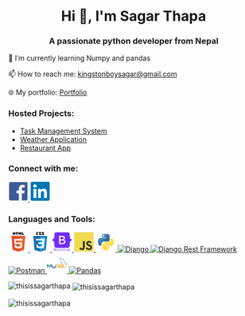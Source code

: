 <h1 align="center">Hi 👋, I'm Sagar Thapa</h1>
<h3 align="center">A passionate python developer from Nepal</h3>

<p>🌱 I’m currently learning Numpy and pandas </p>

📫 How to reach me: kingstonboysagar@gmail.com

🌐 My portfolio: <a href="http://jaimethegoat.pythonanywhere.com">Portfolio</a>

<h3 align="left">Hosted Projects:</h3>
<ul>
  <li><a href="http://rajdeepthapa.pythonanywhere.com" target="_blank" rel="noreferrer">Task Management System</a></li>
  <li><a href="http://sagarthapa.pythonanywhere.com" target="_blank" rel="noreferrer">Weather Application</a></li>
  <li><a href="http://zuko555.pythonanywhere.com" target="_blank" rel="noreferrer">Restaurant App</a></li>
</ul>

<h3 align="left">Connect with me:</h3>
<p align="left">
  <a href="https://www.facebook.com/profile.php?id=100078644620461" target="_blank" rel="noreferrer">
    <img src="https://raw.githubusercontent.com/devicons/devicon/master/icons/facebook/facebook-original.svg" alt="Facebook" width="40" height="40"/>
  </a>
  <a href="https://www.linkedin.com/in/sagar-thapa-a25657305" target="_blank" rel="noreferrer">
    <img src="https://raw.githubusercontent.com/devicons/devicon/master/icons/linkedin/linkedin-original.svg" alt="LinkedIn" width="40" height="40"/>
  </a>
</p>

<h3 align="left">Languages and Tools:</h3>
<p align="left">
  <a href="https://developer.mozilla.org/en-US/docs/Web/HTML" target="_blank" rel="noreferrer">
    <img src="https://raw.githubusercontent.com/devicons/devicon/master/icons/html5/html5-original-wordmark.svg" alt="HTML5" width="40" height="40"/>
  </a>
  <a href="https://www.w3schools.com/css/" target="_blank" rel="noreferrer">
    <img src="https://raw.githubusercontent.com/devicons/devicon/master/icons/css3/css3-original-wordmark.svg" alt="CSS3" width="40" height="40"/>
  </a>
  <a href="https://getbootstrap.com" target="_blank" rel="noreferrer">
    <img src="https://raw.githubusercontent.com/devicons/devicon/master/icons/bootstrap/bootstrap-plain-wordmark.svg" alt="Bootstrap" width="40" height="40"/>
  </a>
  <a href="https://developer.mozilla.org/en-US/docs/Web/JavaScript" target="_blank" rel="noreferrer">
    <img src="https://raw.githubusercontent.com/devicons/devicon/master/icons/javascript/javascript-original.svg" alt="JavaScript" width="40" height="40"/>
  </a>
  <a href="https://www.python.org" target="_blank" rel="noreferrer">
    <img src="https://raw.githubusercontent.com/devicons/devicon/master/icons/python/python-original.svg" alt="Python" width="40" height="40"/>
  </a>
  <a href="https://www.djangoproject.com/" target="_blank" rel="noreferrer">
    <img src="https://cdn.worldvectorlogo.com/logos/django.svg" alt="Django" width="40" height="40"/>
  </a>
  <a href="https://www.django-rest-framework.org/" target="_blank" rel="noreferrer">
    <img src="https://www.django-rest-framework.org/img/logo.png" alt="Django Rest Framework" width="40" height="40"/>
  </a>
  <a href="https://www.postman.com/" target="_blank" rel="noreferrer">
    <img src="https://www.vectorlogo.zone/logos/getpostman/getpostman-icon.svg" alt="Postman" width="40" height="50"/>
  </a>
  <a href="https://www.mysql.com/" target="_blank" rel="noreferrer">
    <img src="https://raw.githubusercontent.com/devicons/devicon/master/icons/mysql/mysql-original-wordmark.svg" alt="MySQL" width="40" height="40"/>
  </a>

  <a href="https://pandas.pydata.org/" target="_blank" rel="noreferrer">
    <img src="https://pandas.pydata.org/static/img/pandas.svg" alt="Pandas" width="80" height="40"/>
  </a>
</p>

<p><img align="left" src="https://github-readme-stats.vercel.app/api/top-langs?username=thisissagarthapa&show_icons=true&locale=en&layout=compact" alt="thisissagarthapa" /></p>
<p>&nbsp;<img align="center" src="https://github-readme-stats.vercel.app/api?username=thisissagarthapa&show_icons=true&locale=en" alt="thisissagarthapa" /></p>
<p><img align="center" src="https://github-readme-streak-stats.herokuapp.com/?user=thisissagarthapa&" alt="thisissagarthapa" /></p>
